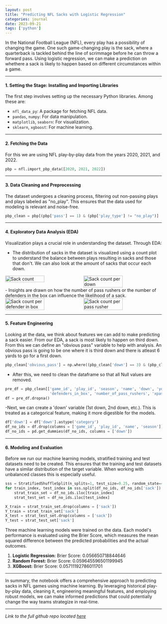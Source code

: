 ```yaml
---
layout: post
title: "Predicting NFL Sacks with Logistic Regression"
categories: journal
date: 2023-09-21
tags: ['python']
---
```


In the National Football League (NFL), every play has a possibility of changing the game. One such game-changing play is the sack, where a quarterback is tackled behind the line of scrimmage before he can throw a forward pass. Using logistic regression, we can make a prediction on whethere a sack is likely to happen based on different circumstances within a game.

---

#### 1. Setting the Stage: Installing and Importing Libraries

The first step involves setting up the necessary Python libraries. Among these are:
- `nfl_data_py`: A  package for fetching NFL data.
- `pandas`, `numpy`: For data manipulation.
- `matplotlib`, `seaborn`: For visualization.
- `sklearn`, `xgboost`: For machine learning.

---

#### 2. Fetching the Data

For this we are using NFL play-by-play data from the years 2020, 2021, and 2022.
```python
pbp = nfl.import_pbp_data([2020, 2021, 2022])
```
---

#### 3. Data Cleaning and Preprocessing

The dataset undergoes a cleaning process, filtering out non-passing plays and plays labeled as "no_play". This ensures that the data used for modeling is relevant and noise-free.
```python
pbp_clean = pbp[(pbp['pass'] == 1) & (pbp['play_type'] != "no_play")]
```
---

#### 4. Exploratory Data Analysis (EDA)

Visualization plays a crucial role in understanding the dataset. Through EDA:
- The distribution of sacks in the dataset is visualized using a count plot to understand the balance between plays resulting in sacks and those that don't. We can also look at the amount of sacks that occur each down.
<div style="display: flex; justify-content: space-between;">

<img src="{{ site.github.url }}/images/sack_prediction_lr/sack_count.png" alt="Sack count" style="width: 50%; max-width: 900px;">
<img src="{{ site.github.url }}/images/sack_prediction_lr/sack_count_per_down.png" alt="Sack count per down" style="width: 50%; max-width: 900px;">

</div>
- Insights are drawn on how the number of pass rushers or the number of defenders in the box can influence the likelihood of a sack.

<div style="display: flex; justify-content: space-between;">

<img src="{{ site.github.url }}/images/sack_prediction_lr/sack_count_per_defenderinbox.png" alt="Sack count per defender in box" style="width: 50%; max-width: 900px;">
<img src="{{ site.github.url }}/images/sack_prediction_lr/sack_count_per_pass_rusher.png" alt="Sack count per pass rusher" style="width: 50%; max-width: 900px;">

</div>

---

#### 5. Feature Engineering

Looking at the data, we think about features we can add to make predicting a sack easier. From our EDA, a sack is most likely to happen on third down. From this we can define an "obvious pass" variable to help with analysis. An obvious pass is going to be one where it is third down and there is atleast 6 yards to go for a first down. 

```python 
pbp_clean['obvious_pass'] = np.where((pbp_clean['down'] == 3) & (pbp_clean['ydstogo'] >= 6), 1,0)
```

- After this, we need to clean the dataframe so that all Null values are removed.
```python
pre_df = pbp_clean[['game_id', 'play_id', 'season', 'name', 'down', 'ydstogo', 'yardline_100', 'game_seconds_remaining',
                    'defenders_in_box', 'number_of_pass_rushers', 'xpass', 'obvious_pass', 'sack']]
df = pre_df.dropna()
```

-Next, we can create a 'down' variable (1st down, 2nd down, etc.). This is treated as a categorical feature, making it more digestible for the models.

```python 
df['down'] = df['down'].astype('category')
df_no_ids = df.drop(columns = ['game_id', 'play_id', 'name', 'season'])
df_no_ids = pd.get_dummies(df_no_ids, columns = ['down'])
```

---

#### 6. Modeling and Evaluation

Before we run our machine learning models, stratified training and test datasets need to be created. This ensures that the training and test datasets have a similar distribution of the target variable. When working with unbalanced classes this is especially useful. 

```python 
sss = StratifiedShuffleSplit(n_splits=1, test_size=0.25, random_state=42)
for train_index, test_index in sss.split(df_no_ids, df_no_ids['sack']):
    strat_train_set = df_no_ids.iloc[train_index]
    strat_test_set = df_no_ids.iloc[test_index]

X_train = strat_train_set.drop(columns = ['sack'])
Y_train = strat_train_set['sack']
X_test = strat_test_set.drop(columns = ['sack'])
Y_test = strat_test_set['sack']
```

Three machine learning models were trained on the data. Each model's performance is evaluated using the Brier Score, which measures the mean squared difference between the predicted probabilities and the actual outcomes.

1. **Logistic Regression:** Brier Score: 0.056650718844646
2. **Random Forest:** Brier Score: 0.059645596501199945
3. **XGBoost:** Brier Score: 0.05711192786011701

---

In summary, the notebook offers a comprehensive approach to predicting sacks in NFL games using machine learning. By leveraging historical play-by-play data, cleaning it, engineering meaningful features, and employing robust models, we can make informed predictions that could potentially change the way teams strategize in real-time.

---

*Link to the full github repo located [here]*

[here]: https://github.com/ethantompkins/jupyter-notebooks-fb/blob/main/logistic_regression_sack_prediction.ipynb


